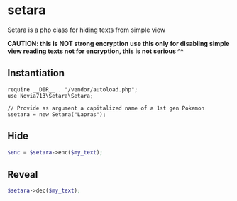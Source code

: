 # setara
Setara is a php class for hiding texts from simple view

__CAUTION: 
this is NOT strong encryption 
use this only for disabling simple view reading texts
not for encryption, this is not serious ^^__

## Instantiation
```pho
require __DIR__ . "/vendor/autoload.php";
use Novia713\Setara\Setara;

// Provide as argument a capitalized name of a 1st gen Pokemon
$setara = new Setara("Lapras");
```


## Hide

```php
$enc = $setara->enc($my_text);
```

## Reveal
```php
$setara->dec($my_text);
```
